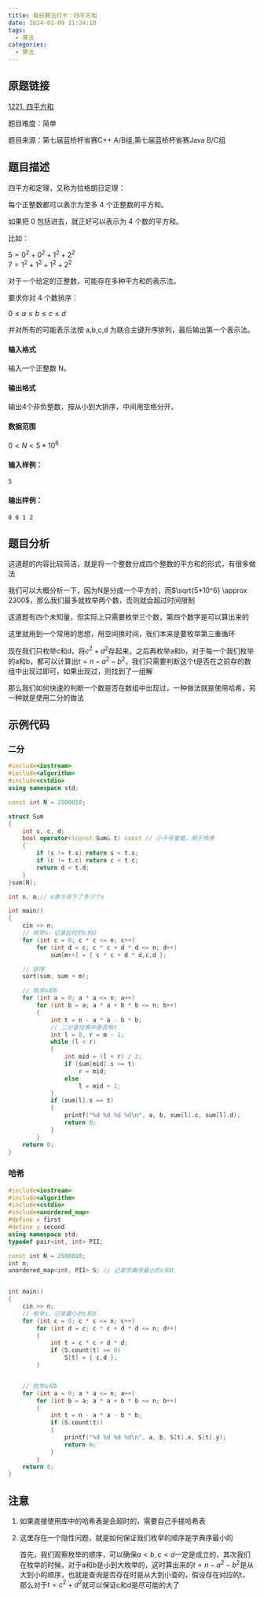 ```yaml
---
title: 每日算法打卡：四平方和
date: 2024-01-09 11:24:10
tags:
  - 算法
categories:
  - 算法
---
```


## 原题链接

[1221. 四平方和](https://www.acwing.com/problem/content/1223/)

题目难度：简单

题目来源：第七届蓝桥杯省赛C++ A/B组,第七届蓝桥杯省赛Java B/C组

## 题目描述

四平方和定理，又称为拉格朗日定理：

每个正整数都可以表示为至多 4 个正整数的平方和。

如果把 0 包括进去，就正好可以表示为 4 个数的平方和。

比如：

$5 = 0^2 + 0^2 + 1^2 + 2^2$  
$7 = 1^2 + 1^2 + 1^2 + 2^2$

对于一个给定的正整数，可能存在多种平方和的表示法。

要求你对 4 个数排序：

$0 \le a \le b \le c \le d$

并对所有的可能表示法按 a,b,c,d 为联合主键升序排列，最后输出第一个表示法。

#### 输入格式

输入一个正整数 N。

#### 输出格式

输出4个非负整数，按从小到大排序，中间用空格分开。

#### 数据范围

$0 < N < 5 * 10^6$

#### 输入样例：

```
5 
```

#### 输出样例：

```
0 0 1 2 
```

## 题目分析

这道题的内容比较简洁，就是将一个整数分成四个整数的平方和的形式，有很多做法

我们可以大概分析一下，因为N是分成一个平方的，而$\sqrt{5*10^6} \approx 2300$，那么我们最多就枚举两个数，否则就会超过时间限制

这道题有四个未知量，但实际上只需要枚举三个数，第四个数字是可以算出来的

这里就用到一个常用的思想，用空间换时间，我们本来是要枚举第三重循环

现在我们只枚举c和d，将$c^2+d^2$存起来，之后再枚举a和b，对于每一个我们枚举的a和b，都可以计算出$t = n-a^2-b^2$，我们只需要判断这个t是否在之前存的数组中出现过即可，如果出现过，则找到了一组解

那么我们如何快速的判断一个数是否在数组中出现过，一种做法就是使用哈希，另一种就是使用二分的做法

## 示例代码

### 二分

```cpp
#include<iostream>
#include<algorithm>
#include<cstdio>
using namespace std;

const int N = 2500010;

struct Sum
{
    int s, c, d;
    bool operator<(const Sum& t) const // 小于号重载，用于排序
    {
        if (s != t.s) return s < t.s;
        if (c != t.c) return c < t.c;
        return d < t.d;
    }
}sum[N];

int n, m;// m表示存下了多少个s

int main()
{
    cin >> n;
    // 枚举s，记录此时的c和d
    for (int c = 0; c * c <= n; c++)
        for (int d = c; c * c + d * d <= n; d++)
            sum[m++] = { c * c + d * d,c,d };

    // 排序
    sort(sum, sum + m);

    // 枚举a和b
    for (int a = 0; a * a <= n; a++)
        for (int b = a; a * a + b * b <= n; b++)
        {
            int t = n - a * a - b * b;
            // 二分查找表中是否有t
            int l = 0, r = m - 1;
            while (l < r)
            {
                int mid = (l + r) / 2;
                if (sum[mid].s >= t)
                    r = mid;
                else
                    l = mid + 1;
            }
            if (sum[l].s == t)
            {
                printf("%d %d %d %d\n", a, b, sum[l].c, sum[l].d);
                return 0;
            }
        }
    return 0;
}
```

### 哈希

```cpp
#include<iostream>
#include<algorithm>
#include<cstdio>
#include<unordered_map>
#define x first
#define y second
using namespace std;
typedef pair<int, int> PII;

const int N = 2500010;
int n;
unordered_map<int, PII> S; // 记录字典序最小的c和d


int main()
{
    cin >> n;
    // 枚举s，记录最小的c和d
    for (int c = 0; c * c <= n; c++)
        for (int d = c; c * c + d * d <= n; d++)
        {
            int t = c * c + d * d;
            if (S.count(t) == 0)
                S[t] = { c,d };
        }


    // 枚举a和b
    for (int a = 0; a * a <= n; a++)
        for (int b = a; a * a + b * b <= n; b++)
        {
            int t = n - a * a - b * b;
            if (S.count(t))
            {
                printf("%d %d %d %d\n", a, b, S[t].x, S[t].y);
                return 0;
            }
        }
    return 0;
}
```

## 注意

1. 如果直接使用库中的哈希表是会超时的，需要自己手搓哈希表

2. 这里存在一个隐性问题，就是如何保证我们枚举的顺序是字典序最小的

   首先，我们观察枚举的顺序，可以确保$a<b,c<d$一定是成立的，其次我们在枚举的时候，对于a和b是小到大枚举的，这时算出来的$t=n-a^2-b^2$是从大到小的顺序，也就是查询是否存在时是从大到小查的，假设存在对应的t，那么对于$t=c^2+d^2$就可以保证c和d是尽可能的大了
